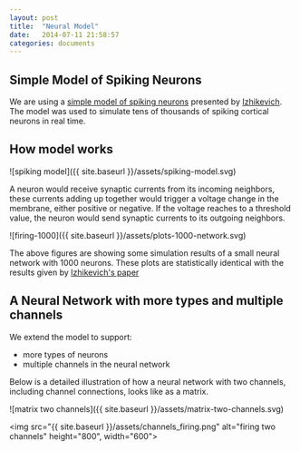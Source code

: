 ```yaml
---
layout: post
title:  "Neural Model"
date:   2014-07-11 21:58:57
categories: documents
---
```


## Simple Model of Spiking Neurons

We are using a
[simple model of spiking neurons](http://www.izhikevich.org/publications/spikes.htm)
presented by [Izhikevich](http://www.izhikevich.org/). The model was
used to simulate tens of thousands of spiking cortical neurons in real
time.

## How model works

![spiking model]({{ site.baseurl }}/assets/spiking-model.svg)

A neuron would receive synaptic currents from its incoming neighbors,
these currents adding up together would trigger a voltage change in
the membrane, either positive or negative. If the voltage reaches to a
threshold value, the neuron would send synaptic currents to its
outgoing neighbors.

![firing-1000]({{ site.baseurl }}/assets/plots-1000-network.svg)

The above figures are showing some simulation results of a small
neural network with 1000 neurons. These plots are statistically
identical with the results given by
[Izhikevich's paper](http://www.izhikevich.org/publications/spikes.pdf)

## A Neural Network with more types and multiple channels

We extend the model to support:

 - more types of neurons
 - multiple channels in the neural network

Below is a detailed illustration of how a neural network with two
channels, including channel connections, looks like as a matrix.

![matrix two channels]({{ site.baseurl }}/assets/matrix-two-channels.svg)

<img src="{{ site.baseurl }}/assets/channels_firing.png" alt="firing
two channels" height="800", width="600">

 
